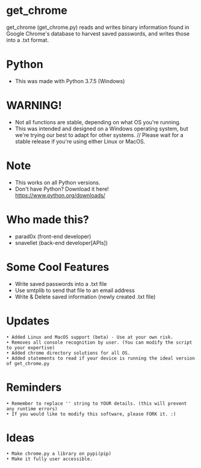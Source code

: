 # get_chrome
get_chrome (get_chrome.py) reads and writes binary information found in Google Chrome's database to harvest saved passwords, and writes those into a .txt format. 

# Python
*  This was made with Python 3.7.5 (Windows)

# WARNING!
* Not all functions are stable, depending on what OS you're running.
*  This was intended and designed on a Windows operating system, but we're trying our best to adapt for other systems.
// Please wait for a stable release if you're using either Linux or MacOS.

# Note
  * This works on all Python versions.
  * Don't have Python? Download it here! https://www.python.org/downloads/
  
# Who made this?
* parad0x (front-end developer)
* snavellet (back-end developer[APIs]) 

# Some Cool Features
  - Write saved passwords into a .txt file
  - Use smtplib to send that file to an email address
  - Write & Delete saved information (newly created .txt file)
# Updates
    • Added Linux and MacOS support (beta) - Use at your own risk.
    • Removes all console recognition by user. (You can modify the script to your expertise)
    • Added chrome directory solutions for all OS.
    • Added statements to read if your device is running the ideal version of get_chrome.py
    
# Reminders
    • Remember to replace '' string to YOUR details. (this will prevent any runtime errors)
    • If you would like to modify this software, please FORK it. :)    
    
# Ideas
    • Make chrome.py a library on pypi(pip)
    • Make it fully user accessible.
